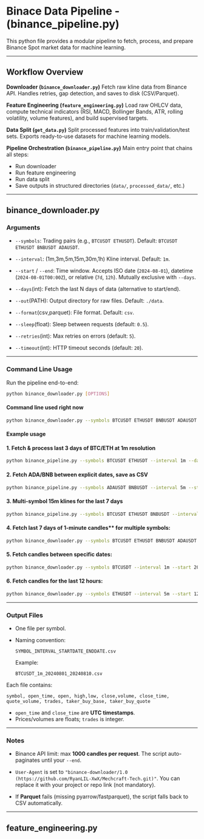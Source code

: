 # Binace Data Pipeline - (binance_pipeline.py)

This python file provides a modular pipeline to fetch, process, and prepare Binance Spot market data for machine learning. 

---

## Workflow Overview

**Downloader (`binance_downloader.py`)**
   Fetch raw kline data from Binance API. Handles retries, gap detection, and saves to disk (CSV/Parquet).

**Feature Engineering (`feature_engineering.py`)**
   Load raw OHLCV data, compute technical indicators (RSI, MACD, Bollinger Bands, ATR, rolling volatility, volume features), and build supervised targets.

**Data Split (`get_data.py`)**
   Split processed features into train/validation/test sets. Exports ready-to-use datasets for machine learning models.

**Pipeline Orchestration (`binance_pipeline.py`)**
   Main entry point that chains all steps:
   - Run downloader
   - Run feature engineering
   - Run data split
   - Save outputs in structured directories (`data/`, `processed_data/`, etc.)

---

## binance_downloader.py

### Arguments

- `--symbols`: Trading pairs (e.g., `BTCUSDT ETHUSDT`). Default: `BTCUSDT ETHUSDT BNBUSDT ADAUSDT`.

- `--interval`: (1m,3m,5m,15m,30m,1h) Kline interval. Default: `1m`.

- `--start` / `--end`: Time window. Accepts ISO date (`2024-08-01`), datetime (`2024-08-01T00:00Z`), or relative (`7d`, `12h`). Mutually exclusive with `--days`.

- `--days`(int): Fetch the last N days of data (alternative to start/end).

- `--out`(PATH): Output directory for raw files. Default: `./data`.

- `--format`(csv,parquet): File format. Default: `csv`.

- `--sleep`(float): Sleep between requests (default: `0.5`).

- `--retries`(int): Max retries on errors (default: `5`).

- `--timeout`(int): HTTP timeout seconds (default: `20`).

---

### Command Line Usage

Run the pipeline end-to-end:

```bash
python binance_downloader.py [OPTIONS]
```

#### Command line used right now

```bash
python binance_downloader.py --symbols BTCUSDT ETHUSDT BNBUSDT ADAUSDT --interval 1m --days 7 --out ./data
```

#### Example usage

#### 1. Fetch & process last 3 days of BTC/ETH at 1m resolution

```bash
python binance_pipeline.py --symbols BTCUSDT ETHUSDT --interval 1m --days 3 --out ./data --format parquet
```

#### 2. Fetch ADA/BNB between explicit dates, save as CSV

```bash
python binance_pipeline.py --symbols ADAUSDT BNBUSDT --interval 5m --start 2024-08-01 --end 2024-08-05 --out ./data --format csv
```

#### 3. Multi-symbol 15m klines for the last 7 days

```bash
python binance_pipeline.py --symbols BTCUSDT ETHUSDT BNBUSDT --interval 15m --days 7 --out ./data --format parquet
```

#### 4. Fetch last 7 days of 1-minute candles** for multiple symbols:

   ```bash
   python binance_downloader.py --symbols BTCUSDT ETHUSDT BNBUSDT ADAUSDT --interval 1m --days 7 --out ./data
   ```

#### 5. Fetch candles between **specific dates**:

   ```bash
   python binance_downloader.py --symbols BTCUSDT --interval 1m --start 2024-08-01 --end 2024-08-10 --out ./data --format parquet
   ```

#### 6. Fetch candles for the **last 12 hours**:

   ```bash
   python binance_downloader.py --symbols ETHUSDT --interval 5m --start 12h --out ./data
   ```

---

### Output Files

* One file per symbol.
* Naming convention:

  ```
  SYMBOL_INTERVAL_STARTDATE_ENDDATE.csv
  ```

  Example:

  ```
  BTCUSDT_1m_20240801_20240810.csv
  ```

Each file contains:

```
symbol, open_time, open, high,low, close,volume, close_time, quote_volume, trades, taker_buy_base, taker_buy_quote
```

* `open_time` and `close_time` are **UTC timestamps**.
* Prices/volumes are floats; `trades` is integer.

---

### Notes

* Binance API limit: max **1000 candles per request**. The script auto-paginates until your `--end`.

* `User-Agent` is set to `"binance-downloader/1.0 (https://github.com/RyanLIL-XwX/Mechcraft-Tech.git)"`. You can replace it with your project or repo link (not mandatory).

* If **Parquet** fails (missing pyarrow/fastparquet), the script falls back to CSV automatically.

---

## feature_engineering.py